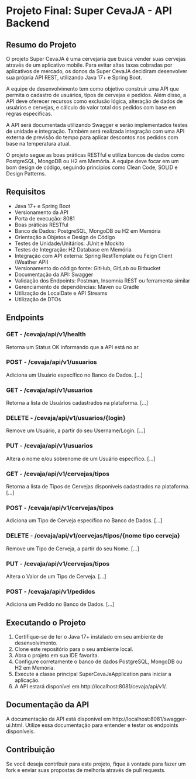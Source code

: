 # Projeto Final: Super CevaJA - API Backend

## Resumo do Projeto

O projeto Super CevaJA é uma cervejaria que busca vender suas cervejas através de um aplicativo mobile. Para evitar
altas taxas cobradas por aplicativos de mercado, os donos da Super CevaJA decidiram desenvolver sua própria API REST,
utilizando Java 17+ e Spring Boot.

A equipe de desenvolvimento tem como objetivo construir uma API que permita o cadastro de usuários, tipos de cervejas e
pedidos. Além disso, a API deve oferecer recursos como exclusão lógica, alteração de dados de usuários e cervejas, e
cálculo do valor total dos pedidos com base em regras específicas.

A API será documentada utilizando Swagger e serão implementados testes de unidade e integração. Também será realizada
integração com uma API externa de previsão do tempo para aplicar descontos nos pedidos com base na temperatura atual.

O projeto segue as boas práticas RESTful e utiliza bancos de dados como PostgreSQL, MongoDB ou H2 em Memória. A equipe
deve focar em um bom design de código, seguindo princípios como Clean Code, SOLID e Design Patterns.

## Requisitos

* Java 17+ e Spring Boot
* Versionamento da API
* Porta de execução: 8081
* Boas práticas RESTful
* Banco de Dados: PostgreSQL, MongoDB ou H2 em Memória
* Orientação a Objetos e Design de Código
* Testes de Unidade/Unitários: JUnit e Mockito
* Testes de Integração: H2 Database em Memória
* Integração com API externa: Spring RestTemplate ou Feign Client (Weather API)
* Versionamento do código fonte: GitHub, GitLab ou Bitbucket
* Documentação da API: Swagger
* Validação dos Endpoints: Postman, Insomnia REST ou ferramenta similar
* Gerenciamento de dependências: Maven ou Gradle
* Utilização de LocalDate e API Streams
* Utilização de DTOs

## Endpoints
### GET - /cevaja/api/v1/health
Retorna um Status OK informando que a API está no ar.

### POST - /cevaja/api/v1/usuarios
Adiciona um Usuário específico no Banco de Dados. [...]

### GET - /cevaja/api/v1/usuarios
Retorna a lista de Usuários cadastrados na plataforma. [...]

### DELETE - /cevaja/api/v1/usuarios/{login}
Remove um Usuário, a partir do seu Username/Login. [...]

### PUT - /cevaja/api/v1/usuarios
Altera o nome e/ou sobrenome de um Usuário específico. [...]

### GET - /cevaja/api/v1/cervejas/tipos
Retorna a lista de Tipos de Cervejas disponíveis cadastrados na plataforma. [...]

### POST - /cevaja/api/v1/cervejas/tipos
Adiciona um Tipo de Cerveja específico no Banco de Dados. [...]

### DELETE - /cevaja/api/v1/cervejas/tipos/{nome tipo cerveja}
Remove um Tipo de Cerveja, a partir do seu Nome. [...]

### PUT - /cevaja/api/v1/cervejas/tipos
Altera o Valor de um Tipo de Cerveja. [...]

### POST - /cevaja/api/v1/pedidos
Adiciona um Pedido no Banco de Dados. [...]

## Executando o Projeto
1. Certifique-se de ter o Java 17+ instalado em seu ambiente de desenvolvimento.
2. Clone este repositório para o seu ambiente local.
3. Abra o projeto em sua IDE favorita.
4. Configure corretamente o banco de dados PostgreSQL, MongoDB ou H2 em Memória.
5. Execute a classe principal SuperCevaJaApplication para iniciar a aplicação.
6. A API estará disponível em http://localhost:8081/cevaja/api/v1/.

## Documentação da API
A documentação da API está disponível em http://localhost:8081/swagger-ui.html. Utilize essa documentação para entender e testar os endpoints disponíveis.

## Contribuição
Se você deseja contribuir para este projeto, fique à vontade para fazer um fork e enviar suas propostas de melhoria através de pull requests.